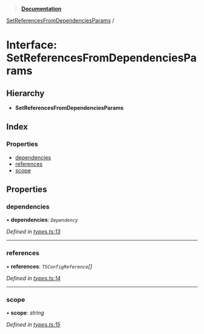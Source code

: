 > **[Documentation](../README.md)**

[SetReferencesFromDependenciesParams](setreferencesfromdependenciesparams.md) /

# Interface: SetReferencesFromDependenciesParams

## Hierarchy

* **SetReferencesFromDependenciesParams**

## Index

### Properties

* [dependencies](setreferencesfromdependenciesparams.md#dependencies)
* [references](setreferencesfromdependenciesparams.md#references)
* [scope](setreferencesfromdependenciesparams.md#scope)

## Properties

###  dependencies

• **dependencies**: *`Dependency`*

*Defined in [types.ts:13](https://github.com/dylanaubrey/repodog/blob/432037e/packages/build-references/src/types.ts#L13)*

___

###  references

• **references**: *`TSConfigReference`[]*

*Defined in [types.ts:14](https://github.com/dylanaubrey/repodog/blob/432037e/packages/build-references/src/types.ts#L14)*

___

###  scope

• **scope**: *string*

*Defined in [types.ts:15](https://github.com/dylanaubrey/repodog/blob/432037e/packages/build-references/src/types.ts#L15)*